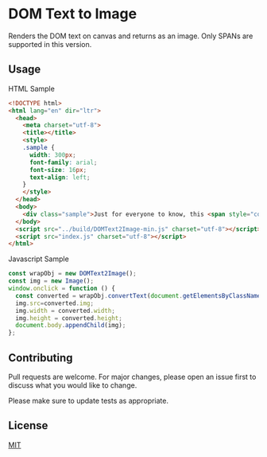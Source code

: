 # DOM Text to Image
Renders the DOM text on canvas and returns as an image. Only SPANs are supported in this version.

## Usage

HTML Sample
```html
<!DOCTYPE html>
<html lang="en" dir="ltr">
  <head>
    <meta charset="utf-8">
    <title></title>
    <style>
    .sample {
      width: 300px;
      font-family: arial;
      font-size: 16px;
      text-align: left;
    }
    </style>
  </head>
  <body>
    <div class="sample">Just for everyone to know, this <span style="color:#ff0000;">application</span> also runs on Android and iOS devices as a native <span style="font-family: verdana;">app and has lots of functionalities</span> into checking the user <b>credentials</b> etc. <span style="color:#0000ff;">Also, it has <span style="font-weight:bold;">offline</span> and <span style="font-style:italic;">online</span> mode.</span> Will provide you details on that when we restart the project. &#206; m∠<span style="font-style:italic;">a</span></div>
  </body>
  <script src="../build/DOMText2Image-min.js" charset="utf-8"></script>
  <script src="index.js" charset="utf-8"></script>
</html>
```
Javascript Sample
```javascript
const wrapObj = new DOMText2Image();
const img = new Image();
window.onclick = function () {
  const converted = wrapObj.convertText(document.getElementsByClassName('sample')[0]);
  img.src=converted.img;
  img.width = converted.width;
  img.height = converted.height;
  document.body.appendChild(img);
};
```
## Contributing
Pull requests are welcome. For major changes, please open an issue first to discuss what you would like to change.

Please make sure to update tests as appropriate.

## License
[MIT](https://choosealicense.com/licenses/mit/)
